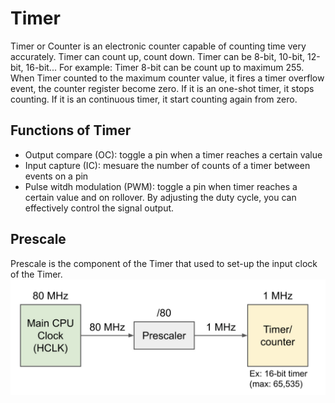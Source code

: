 # Timer

Timer or Counter is an electronic counter capable of counting time very accurately.
Timer can count up, count down.
Timer can be 8-bit, 10-bit, 12-bit, 16-bit...
For example: 
	Timer 8-bit can be count up to maximum 255.
	When Timer counted to the maximum counter value, it fires a timer overflow event, the counter register become zero.
	If it is an one-shot timer, it stops counting.
	If it is an continuous timer, it start counting again from zero.

## Functions of Timer

- Output compare (OC): toggle a pin when a timer reaches a certain value
- Input capture (IC): mesuare the number of counts of a timer between events on a pin
- Pulse witdh modulation (PWM): toggle a pin when timer reaches a certain value and on rollover. By adjusting the duty cycle, you can effectively control the signal output.

## Prescale

Prescale is the component of the Timer that used to set-up the input clock of the Timer.
![Timer Prescale in STM32](./image/Timer_Prescale.png)
